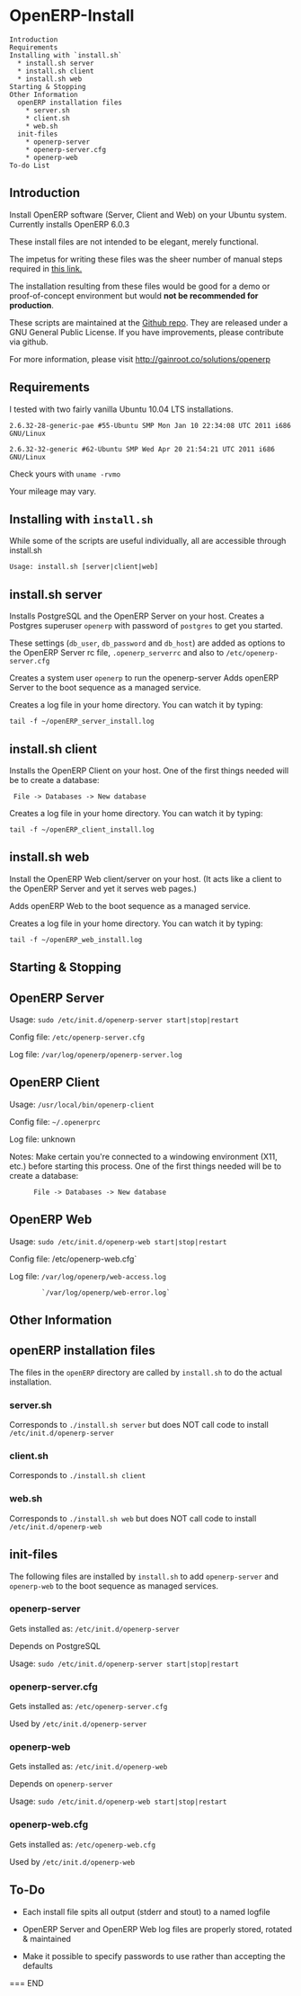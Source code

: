 OpenERP-Install
===============

	Introduction
	Requirements
	Installing with `install.sh`
	  * install.sh server
	  * install.sh client
	  * install.sh web
	Starting & Stopping
	Other Information
	  openERP installation files
	    * server.sh
	    * client.sh
	    * web.sh
	  init-files
	    * openerp-server
	    * openerp-server.cfg
	    * openerp-web
	To-do List

Introduction
------------
Install OpenERP software (Server, Client and Web) on your Ubuntu system.
Currently installs OpenERP 6.0.3

These install files are not intended to be elegant, merely functional.

The impetus for writing these files was the sheer number of manual steps required
in [this link.](http://doc.openerp.com/v6.0/install/index.html#installation-link)

The installation resulting from these files would be good for a demo or
proof-of-concept environment but would __not be recommended for production__.

These scripts are maintained at the
[Github repo](https://github.com/gainroot/OpenERP-Install). They are released
under a GNU General Public License. If you have improvements,
please contribute via github.

For more information, please visit http://gainroot.co/solutions/openerp

Requirements
------------
I tested with two fairly vanilla Ubuntu 10.04 LTS installations.

`2.6.32-28-generic-pae #55-Ubuntu SMP Mon Jan 10 22:34:08 UTC 2011 i686 GNU/Linux`

`2.6.32-32-generic #62-Ubuntu SMP Wed Apr 20 21:54:21 UTC 2011 i686 GNU/Linux`

Check yours with `uname -rvmo`

Your mileage may vary.

Installing with `install.sh`
----------------------------

While some of the scripts are useful individually, all are accessible through
install.sh

`Usage: install.sh [server|client|web]`

## install.sh server

Installs PostgreSQL and the OpenERP Server on your host. Creates a Postgres
superuser `openerp` with password of `postgres` to get you
started. 

These settings (`db_user`, `db_password` and `db_host`) are added as options
to the OpenERP Server rc file, `.openerp_serverrc` and also
to `/etc/openerp-server.cfg`

Creates a system user `openerp` to run the openerp-server
Adds openERP Server to the boot sequence as a managed service.

Creates a log file in your home directory. You can watch it by typing:

	tail -f ~/openERP_server_install.log

## install.sh client

Installs the OpenERP Client on your host. One of the first things needed
will be to create a database:

	 File -> Databases -> New database

Creates a log file in your home directory. You can watch it by typing:

	tail -f ~/openERP_client_install.log

## install.sh web

Install the OpenERP Web client/server on your host. (It acts like a client
to the OpenERP Server and yet it serves web pages.)

Adds openERP Web to the boot sequence as a managed service.

Creates a log file in your home directory. You can watch it by typing:

	tail -f ~/openERP_web_install.log

Starting & Stopping
-------------------

## OpenERP Server

Usage:		`sudo /etc/init.d/openerp-server start|stop|restart`

Config file:	`/etc/openerp-server.cfg`

Log file:	`/var/log/openerp/openerp-server.log`


## OpenERP Client

Usage:		`/usr/local/bin/openerp-client`

Config file:	`~/.openerprc`

Log file:	unknown

Notes:		Make certain you're connected to a windowing environment
		(X11, etc.) before starting this process.
		One of the first things needed will be to create a database:

		  File -> Databases -> New database

## OpenERP Web

Usage:		`sudo /etc/init.d/openerp-web start|stop|restart`

Config file:	/etc/openerp-web.cfg`

Log file:	`/var/log/openerp/web-access.log`

    		`/var/log/openerp/web-error.log`

Other Information
-----------------

## openERP installation files

The files in the `openERP` directory are called by `install.sh` to do the
actual installation.

### server.sh

Corresponds to `./install.sh server` but does NOT call code to install
`/etc/init.d/openerp-server`

### client.sh

Corresponds to `./install.sh client`

### web.sh

Corresponds to `./install.sh web` but does NOT call code to install
`/etc/init.d/openerp-web`

## init-files

The following files are installed by `install.sh` to add `openerp-server`
and `openerp-web` to the boot sequence as managed services.

### openerp-server

Gets installed as: `/etc/init.d/openerp-server`

Depends on PostgreSQL

Usage:		`sudo /etc/init.d/openerp-server start|stop|restart`

### openerp-server.cfg

Gets installed as: `/etc/openerp-server.cfg`

Used by `/etc/init.d/openerp-server`

### openerp-web

Gets installed as: `/etc/init.d/openerp-web`

Depends on `openerp-server`

Usage:		`sudo /etc/init.d/openerp-web start|stop|restart`

### openerp-web.cfg

Gets installed as: `/etc/openerp-web.cfg`

Used by `/etc/init.d/openerp-web`


To-Do
-----

* Each install file spits all output (stderr and stout) to a named logfile

* OpenERP Server and OpenERP Web log files are properly stored, rotated & maintained

* Make it possible to specify passwords to use rather than accepting the defaults

===
END
